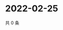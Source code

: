 # 2022-02-25

共 0 条

<!-- BEGIN WEIBO -->
<!-- 最后更新时间 Fri Feb 25 2022 01:12:50 GMT+0800 (China Standard Time) -->

<!-- END WEIBO -->
